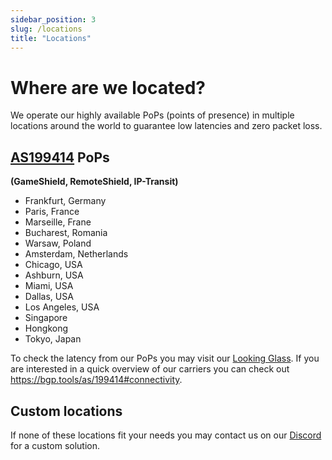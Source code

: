```yaml
---
sidebar_position: 3
slug: /locations
title: "Locations"
---
```


# Where are we located?

We operate our highly available PoPs (points of presence) in multiple locations around the world to
guarantee low latencies and zero packet loss.

## [AS199414](https://as199414.net) PoPs
**(GameShield, RemoteShield, IP-Transit)**
- Frankfurt, Germany
- Paris, France
- Marseille, Frane
- Bucharest, Romania
- Warsaw, Poland
- Amsterdam, Netherlands
- Chicago, USA
- Ashburn, USA
- Miami, USA
- Dallas, USA
- Los Angeles, USA
- Singapore
- Hongkong
- Tokyo, Japan

To check the latency from our PoPs you may visit our [Looking Glass](https://lg.neoprotect.net).
If you are interested in a quick overview of our carriers you can check out https://bgp.tools/as/199414#connectivity.

## Custom locations

If none of these locations fit your needs you may contact us on our [Discord](https://discord.neoprotect.net) for a custom solution.
